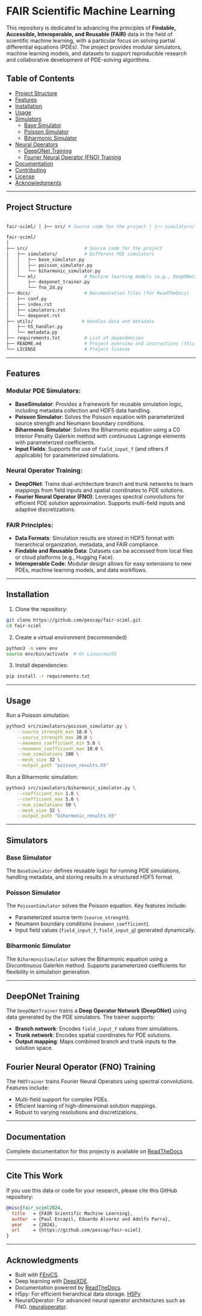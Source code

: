 # FAIR Scientific Machine Learning

This repository is dedicated to advancing the principles of **Findable, Accessible, Interoperable, and Reusable (FAIR)** data in the field of scientific machine learning, with a particular focus on solving partial differential equations (PDEs). The project provides modular simulators, machine learning models, and datasets to support reproducible research and collaborative development of PDE-solving algorithms.

## Table of Contents
- [Project Structure](#project-structure)
- [Features](#features)
- [Installation](#installation)
- [Usage](#usage)
- [Simulators](#simulators)
  - [Base Simulator](#base-simulator)
  - [Poisson Simulator](#poisson-simulator)
  - [Biharmonic Simulator](#biharmonic-simulator)
- [Neural Operators](#neural-operators)
  - [DeepONet Training](#deeponet-training)
  - [Fourier Neural Operator (FNO) Training](#fourier-neural-operator-fno-training)
- [Documentation](#documentation)
- [Contributing](#contributing)
- [License](#license)
- [Acknowledgments](#acknowledgments)

---

## Project Structure

```bash

fair-sciml/ │ ├── src/ # Source code for the project │ ├── simulators/ # PDE simulators │ │ ├── base_simulator.py │ │ ├── poisson_simulator.py │ │ └── biharmonic_simulator.py │ └── ml/ # Machine learning models │ ├── deeponet_trainer.py │ └── fno_2d.py ├── docs/ # Documentation files (for ReadTheDocs) │ ├── conf.py │ ├── index.rst │ ├── simulators.rst │ ├── deeponet.rst │ └── fno.rst ├── requirements.txt # Dependencies ├── README.md # Project overview and instructions └── LICENSE # Project license

fair-sciml/
│
├── src/                     # Source code for the project
│   ├── simulators/          # Different PDE simulators
│   │   ├── base_simulator.py
│   │   ├── poisson_simulator.py
│   │   └── biharmonic_simulator.py
│   └── ml/                  # Machine learning models (e.g., DeepONet)
│       ├── deeponet_trainer.py
│       └── fno_2d.py
├── docs/                    # Documentation files (for ReadTheDocs)
│   ├── conf.py
│   ├── index.rst
│   ├── simulators.rst
│   └── deeponet.rst
├── utils/                  # Handles data and metadata
│   ├── h5_handler.py
│   └── metadata.py
├── requirements.txt         # List of dependencies
├── README.md                # Project overview and instructions (this file)
└── LICENSE                  # Project license
```

---

## **Features**

### Modular PDE Simulators:
  - **BaseSimulator**: Provides a framework for reusable simulation logic, including metadata collection and HDF5 data handling.
  - **Poisson Simulator**: Solves the Poisson equation with parameterized source strength and Neumann boundary conditions.
  - **Biharmonic Simulator**: Solves the Biharmonic equation using a C0 Interior Penalty Galerkin method with continuous Lagrange elements with parameterized coefficients.
  - **Input Fields**: Supports the use of `field_input_f` (and others if applicable) for parameterized simulations.

### Neural Operator Training:
- **DeepONet**: Trains dual-architecture branch and trunk networks to learn mappings from field inputs and spatial coordinates to PDE solutions.
- **Fourier Neural Operator (FNO)**: Leverages spectral convolutions for efficient PDE solution approximation. Supports multi-field inputs and adaptive discretizations.

### FAIR Principles:
  - **Data Formats**: Simulation results are stored in HDF5 format with hierarchical organization, metadata, and FAIR compliance.
  - **Findable and Reusable Data**: Datasets can be accessed from local files or cloud platforms (e.g., Hugging Face).
  - **Interoperable Code**: Modular design allows for easy extensions to new PDEs, machine learning models, and data workflows.

---

## **Installation**
1. Clone the repository:
```bash
git clone https://github.com/pescap/fair-sciml.git
cd fair-sciml
```

2. Create a virtual environment (recommended)
```bash
python3 -m venv env
source env/bin/activate  # On Linux/macOS
```

3. Install dependencies:
```bash
pip install -r requirements.txt
```

---

## **Usage**

Run a Poisson simulation: 
```bash
python3 src/simulators/poisson_simulator.py \
    --source_strength_min 10.0 \
    --source_strength_max 20.0 \
    --neumann_coefficient_min 5.0 \
    --neumann_coefficient_max 10.0 \
    --num_simulations 100 \
    --mesh_size 32 \
    --output_path "poisson_results.h5"
```

Run a Biharmonic simulation:
```bash
python3 src/simulators/biharmonic_simulator.py \
    --coefficient_min 1.0 \
    --coefficient_max 5.0 \
    --num_simulations 50 \
    --mesh_size 32 \
    --output_path "biharmonic_results.h5"
```

---

## **Simulators**

### **Base Simulator**

The `BaseSimulator` defines reusable logic for running PDE simulations, handling metadata, and storing results in a structured HDF5 format.

### **Poisson Simulator**

The `PoissonSimulator` solves the Poisson equation. Key features include:

  - Parameterized source term (`source_strength`).
  - Neumann boundary conditions (`neumann_coefficient`).
  - Input field values (`field_input_f`, `field_input_g`) generated dynamically.

### **Biharmonic Simulator**

The `BiharmonicSimulator` solves the Biharmonic equation using a Discontinuous Galerkin method. Supports parameterized coefficients for flexibility in simulation generation.

---

## **DeepONet Training**

The `DeepONetTrainer` trains a **Deep Operator Network (DeepONet)** using data generated by the PDE simulators. The trainer supports:

  - **Branch network**: Encodes `field_input_f` values from simulations.
  - **Trunk network**: Encodes spatial coordinates for PDE solutions.
  - **Output mapping**: Maps combined branch and trunk inputs to the solution space.

## **Fourier Neural Operator (FNO) Training**

The `FNOTrainer` trains Fourier Neural Operators using spectral convolutions. Features include:

  - Multi-field support for complex PDEs.
  - Efficient learning of high-dimensional solution mappings.
  - Robust to varying resolutions and discretizations.

---

## **Documentation**

Complete documentation for this projecty is available on [ReadTheDocs](https://fair-sciml.readthedocs.io/)

---

## Cite This Work

If you use this data or code for your research, please cite this GitHub repository:

```bibtex
@misc{fair_sciml2024,
  title   = {FAIR Scientific Machine Learning},
  author  = {Paul Escapil, Eduardo Álvarez and Adolfo Parra},
  year    = {2024},
  url     = {https://github.com/pescap/fair-sciml}
}
```
---

## **Acknowledgments**

- Built with [FEniCS](https://fenicsproject.org/).
- Deep learning with [DeepXDE](https://github.com/lululxvi/deepxde).
- Documentation powered by [ReadTheDocs](https://fair-sciml.readthedocs.io/).
- H5py: For efficient hierarchical data storage. [H5Py](https://docs.h5py.org/en/stable/index.html)
- NeuralOperator: For advanced neural operator architectures such as FNO. [neuraloperator](https://neuraloperator.github.io/dev/).
